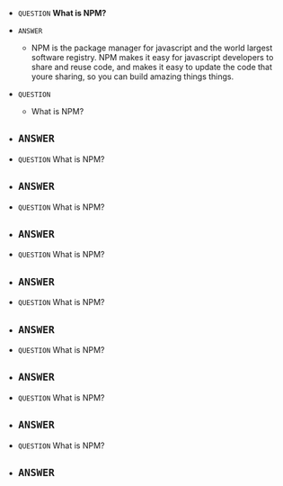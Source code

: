 - `QUESTION`   **What is NPM?**
- `ANSWER` 
    - NPM is the package manager for javascript and the world largest software registry. NPM makes it easy for javascript developers to share and reuse code, and makes it easy to update the code that youre sharing, so you can build amazing things things.

- `QUESTION` 
    - What is NPM?
- `ANSWER` 
    - 

- `QUESTION`  What is NPM?
- `ANSWER` 
    - 

- `QUESTION`   What is NPM?
- `ANSWER` 
    - 

- `QUESTION`  What is NPM?
- `ANSWER` 
    - 

- `QUESTION`  What is NPM?
- `ANSWER` 
    - 

- `QUESTION`  What is NPM?
- `ANSWER` 
    - 

- `QUESTION`   What is NPM?
- `ANSWER` 
    - 

- `QUESTION`   What is NPM?
- `ANSWER` 
    - 

